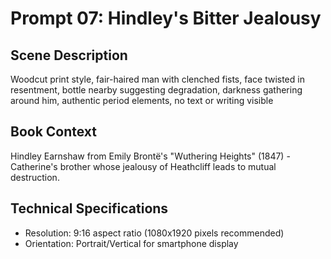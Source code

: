# Prompt 07: Hindley's Bitter Jealousy

## Scene Description
Woodcut print style, fair-haired man with clenched fists, face twisted in resentment, bottle nearby suggesting degradation, darkness gathering around him, authentic period elements, no text or writing visible

## Book Context
Hindley Earnshaw from Emily Brontë's "Wuthering Heights" (1847) - Catherine's brother whose jealousy of Heathcliff leads to mutual destruction.

## Technical Specifications
- Resolution: 9:16 aspect ratio (1080x1920 pixels recommended)
- Orientation: Portrait/Vertical for smartphone display